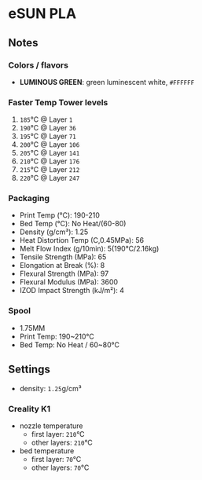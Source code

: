 # eSUN PLA

## Notes

### Colors / flavors

- **LUMINOUS GREEN**: green luminescent white, `#FFFFFF`

### Faster Temp Tower levels

1. `185`°C @ Layer `1`
2. `190`°C @ Layer `36`
3. `195`°C @ Layer `71`
4. `200`°C @ Layer `106`
5. `205`°C @ Layer `141`
6. `210`°C @ Layer `176`
7. `215`°C @ Layer `212`
8. `220`°C @ Layer `247`

### Packaging

- Print Temp (°C): 190-210
- Bed Temp (°C): No Heat/(60-80)
- Density (g/cm³): 1.25
- Heat Distortion Temp (C,0.45MPa): 56
- Melt Flow Index (g/10min): 5(190°C/2.16kg)
- Tensile Strength (MPa): 65
- Elongation at Break (%): 8
- Flexural Strength (MPa): 97
- Flexural Modulus (MPa): 3600
- IZOD Impact Strength (kJ/m²): 4

### Spool

- 1.75MM
- Print Temp: 190~210°C
- Bed Temp: No Heat / 60~80°C

## Settings

- density: `1.25`g/cm³

### Creality K1

- nozzle temperature
    - first layer: `210`°C
    - other layers: `210`°C
- bed temperature
    - first layer: `70`°C
    - other layers: `70`°C
